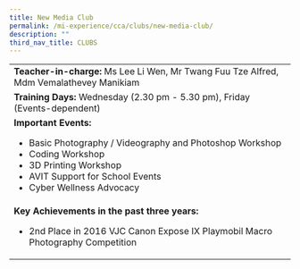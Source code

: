 ```yaml
---
title: New Media Club
permalink: /mi-experience/cca/clubs/new-media-club/
description: ""
third_nav_title: CLUBS
---
```

<table border="0" cellspacing="0" cellpadding="0">
<tbody>
<tr>
<td width="616"><strong>Teacher-in-charge:</strong>&nbsp;Ms Lee Li Wen, Mr Twang Fuu Tze Alfred, Mdm Vemalathevey Manikiam</td>
</tr>
<tr>
<td width="616"><strong>Training Days:</strong>&nbsp;Wednesday (2.30 pm - 5.30 pm), Friday (Events-dependent)</td>
</tr>
<tr>
<td width="616"><strong>Important Events:</strong><br>
<ul>
<li>Basic Photography / Videography and Photoshop Workshop</li>
<li>Coding Workshop</li>
<li>3D Printing Workshop</li>
<li>AVIT Support for School Events</li>
	<li>Cyber Wellness Advocacy</li>
</ul>
</td>
</tr>
<tr>
<td width="616"><strong>Key Achievements in the past three years:</strong><br>
<ul>
<li>2nd Place in 2016 VJC Canon Expose IX Playmobil Macro Photography Competition</li>
</ul>
</td>
</tr>
</tbody>
</table>
